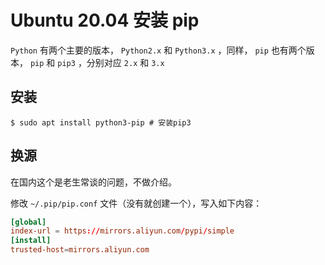 # Ubuntu 20.04 安装 pip

`Python` 有两个主要的版本， `Python2.x` 和 `Python3.x` ，同样， `pip` 也有两个版本， `pip` 和 `pip3` ，分别对应 `2.x` 和 `3.x`

## 安装

``` shell
$ sudo apt install python3-pip # 安装pip3
```

## 换源

在国内这个是老生常谈的问题，不做介绍。

修改 `~/.pip/pip.conf` 文件（没有就创建一个），写入如下内容：

``` conf
[global]
index-url = https://mirrors.aliyun.com/pypi/simple
[install]
trusted-host=mirrors.aliyun.com
```
